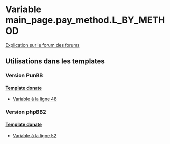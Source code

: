 # Variable main_page.pay_method.L_BY_METHOD
[Explication sur le forum des forums](http://forum.forumactif.com/t294113-listing-des-variables#main_page.pay_method.L_BY_METHOD)

## Utilisations dans les templates

### Version PunBB

#### [Template donate](punbb/donate.md)
* [Variable à la ligne 48](../punbb/donate.tpl#L48)

### Version phpBB2

#### [Template donate](subsilver/donate.md)
* [Variable à la ligne 52](../subsilver/donate.tpl#L52)